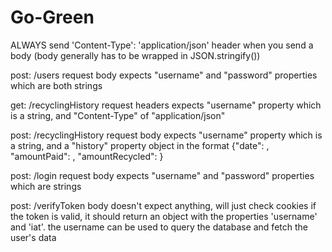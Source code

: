 # Go-Green
ALWAYS send 'Content-Type': 'application/json' header when you send a body
(body generally has to be wrapped in JSON.stringify())

post: /users
request body expects "username" and "password" properties which are both strings

get: /recyclingHistory
request headers expects "username" property which is a string, and "Content-Type" of "application/json"

post: /recyclingHistory
request body expects "username" property which is a string, and a "history" property object in the format {"date": <Date>, "amountPaid": <Number>, "amountRecycled": <Number>}

post: /login
request body expects "username" and "password" properties which are strings

post: /verifyToken
body doesn't expect anything, will just check cookies
if the token is valid, it should return an object with the properties 'username' and 'iat'. the username can be used to query the database and fetch the user's data